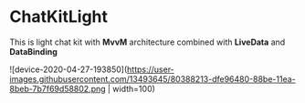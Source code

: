 # ChatKitLight
This is light chat kit with **MvvM** architecture combined with **LiveData** and **DataBinding**

![device-2020-04-27-193850](https://user-images.githubusercontent.com/13493645/80388213-dfe96480-88be-11ea-8beb-7b7f69d58802.png | width=100)
